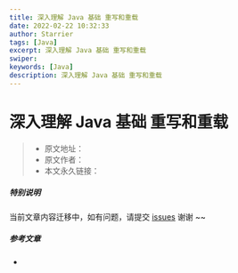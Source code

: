 ```yaml
---
title: 深入理解 Java 基础 重写和重载
date: 2022-02-22 10:32:33
author: Starrier
tags: [Java]
excerpt: 深入理解 Java 基础 重写和重载
swiper:
keywords: [Java]
description: 深入理解 Java 基础 重写和重载
---
```


# 深入理解 Java 基础 重写和重载

> * 原文地址：[]()
> * 原文作者：[]()
> * 本文永久链接：[]()

##### **特别说明**

当前文章内容迁移中，如有问题，请提交 [issues](https://github.com/Starrier/starrier.github.io/issues) 谢谢 ~~

##### 参考文章

- []()
